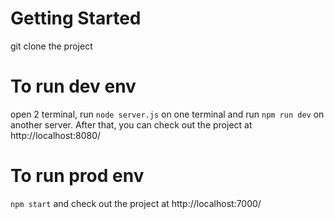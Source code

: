 # Getting Started
git clone the project

# To run dev env
open 2 terminal, run 
`node server.js`
on one terminal and run
`npm run dev`
on another server.
After that, you can check out the project at http://localhost:8080/

# To run prod env
`npm start`
and check out the project at http://localhost:7000/
